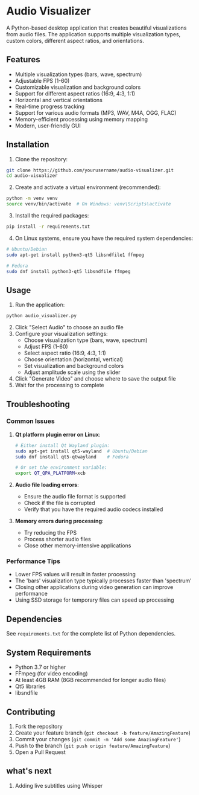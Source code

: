 # Audio Visualizer

A Python-based desktop application that creates beautiful visualizations from audio files. The application supports multiple visualization types, custom colors, different aspect ratios, and orientations.

## Features

- Multiple visualization types (bars, wave, spectrum)
- Adjustable FPS (1-60)
- Customizable visualization and background colors
- Support for different aspect ratios (16:9, 4:3, 1:1)
- Horizontal and vertical orientations
- Real-time progress tracking
- Support for various audio formats (MP3, WAV, M4A, OGG, FLAC)
- Memory-efficient processing using memory mapping
- Modern, user-friendly GUI

## Installation

1. Clone the repository:
```bash
git clone https://github.com/yourusername/audio-visualizer.git
cd audio-visualizer
```

2. Create and activate a virtual environment (recommended):
```bash
python -m venv venv
source venv/bin/activate  # On Windows: venv\Scripts\activate
```

3. Install the required packages:
```bash
pip install -r requirements.txt
```

4. On Linux systems, ensure you have the required system dependencies:
```bash
# Ubuntu/Debian
sudo apt-get install python3-qt5 libsndfile1 ffmpeg

# Fedora
sudo dnf install python3-qt5 libsndfile ffmpeg
```

## Usage

1. Run the application:
```bash
python audio_visualizer.py
```

2. Click "Select Audio" to choose an audio file
3. Configure your visualization settings:
   - Choose visualization type (bars, wave, spectrum)
   - Adjust FPS (1-60)
   - Select aspect ratio (16:9, 4:3, 1:1)
   - Choose orientation (horizontal, vertical)
   - Set visualization and background colors
   - Adjust amplitude scale using the slider
4. Click "Generate Video" and choose where to save the output file
5. Wait for the processing to complete

## Troubleshooting

### Common Issues

1. **Qt platform plugin error on Linux**:
   ```bash
   # Either install Qt Wayland plugin:
   sudo apt-get install qt5-wayland  # Ubuntu/Debian
   sudo dnf install qt5-qtwayland    # Fedora
   
   # Or set the environment variable:
   export QT_QPA_PLATFORM=xcb
   ```

2. **Audio file loading errors**:
   - Ensure the audio file format is supported
   - Check if the file is corrupted
   - Verify that you have the required audio codecs installed

3. **Memory errors during processing**:
   - Try reducing the FPS
   - Process shorter audio files
   - Close other memory-intensive applications

### Performance Tips

- Lower FPS values will result in faster processing
- The 'bars' visualization type typically processes faster than 'spectrum'
- Closing other applications during video generation can improve performance
- Using SSD storage for temporary files can speed up processing

## Dependencies

See `requirements.txt` for the complete list of Python dependencies.

## System Requirements

- Python 3.7 or higher
- FFmpeg (for video encoding)
- At least 4GB RAM (8GB recommended for longer audio files)
- Qt5 libraries
- libsndfile

## Contributing

1. Fork the repository
2. Create your feature branch (`git checkout -b feature/AmazingFeature`)
3. Commit your changes (`git commit -m 'Add some AmazingFeature'`)
4. Push to the branch (`git push origin feature/AmazingFeature`)
5. Open a Pull Request

## what's next
1. Adding live subtitles using Whisper

